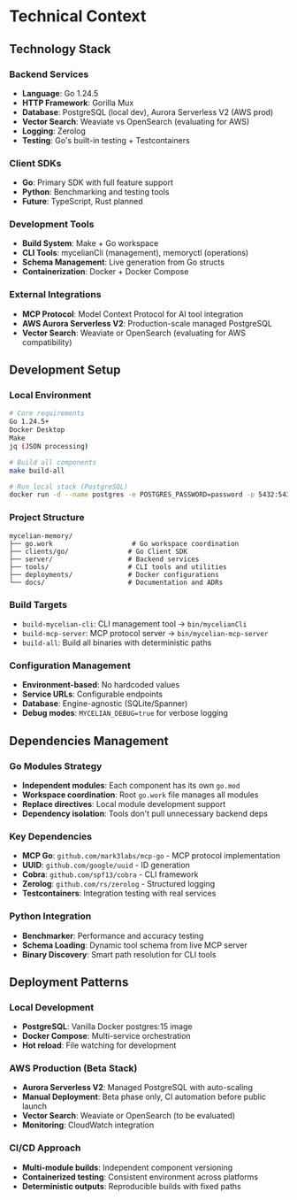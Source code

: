 # Technical Context

## Technology Stack

### Backend Services
- **Language**: Go 1.24.5
- **HTTP Framework**: Gorilla Mux
- **Database**: PostgreSQL (local dev), Aurora Serverless V2 (AWS prod)
- **Vector Search**: Weaviate vs OpenSearch (evaluating for AWS)
- **Logging**: Zerolog
- **Testing**: Go's built-in testing + Testcontainers

### Client SDKs
- **Go**: Primary SDK with full feature support
- **Python**: Benchmarking and testing tools
- **Future**: TypeScript, Rust planned

### Development Tools
- **Build System**: Make + Go workspace
- **CLI Tools**: mycelianCli (management), memoryctl (operations)
- **Schema Management**: Live generation from Go structs
- **Containerization**: Docker + Docker Compose

### External Integrations
- **MCP Protocol**: Model Context Protocol for AI tool integration
- **AWS Aurora Serverless V2**: Production-scale managed PostgreSQL
- **Vector Search**: Weaviate or OpenSearch (evaluating for AWS compatibility)

## Development Setup

### Local Environment
```bash
# Core requirements
Go 1.24.5+
Docker Desktop
Make
jq (JSON processing)

# Build all components
make build-all

# Run local stack (PostgreSQL)
docker run -d --name postgres -e POSTGRES_PASSWORD=password -p 5432:5432 postgres:15
```

### Project Structure
```
mycelian-memory/
├── go.work                    # Go workspace coordination
├── clients/go/               # Go Client SDK
├── server/                   # Backend services
├── tools/                    # CLI tools and utilities
├── deployments/              # Docker configurations
└── docs/                     # Documentation and ADRs
```

### Build Targets
- `build-mycelian-cli`: CLI management tool → `bin/mycelianCli`
- `build-mcp-server`: MCP protocol server → `bin/mycelian-mcp-server`
- `build-all`: Build all binaries with deterministic paths

### Configuration Management
- **Environment-based**: No hardcoded values
- **Service URLs**: Configurable endpoints
- **Database**: Engine-agnostic (SQLite/Spanner)
- **Debug modes**: `MYCELIAN_DEBUG=true` for verbose logging

## Dependencies Management

### Go Modules Strategy
- **Independent modules**: Each component has its own `go.mod`
- **Workspace coordination**: Root `go.work` file manages all modules
- **Replace directives**: Local module development support
- **Dependency isolation**: Tools don't pull unnecessary backend deps

### Key Dependencies
- **MCP Go**: `github.com/mark3labs/mcp-go` - MCP protocol implementation
- **UUID**: `github.com/google/uuid` - ID generation
- **Cobra**: `github.com/spf13/cobra` - CLI framework
- **Zerolog**: `github.com/rs/zerolog` - Structured logging
- **Testcontainers**: Integration testing with real services

### Python Integration
- **Benchmarker**: Performance and accuracy testing
- **Schema Loading**: Dynamic tool schema from live MCP server
- **Binary Discovery**: Smart path resolution for CLI tools

## Deployment Patterns

### Local Development
- **PostgreSQL**: Vanilla Docker postgres:15 image
- **Docker Compose**: Multi-service orchestration
- **Hot reload**: File watching for development

### AWS Production (Beta Stack)
- **Aurora Serverless V2**: Managed PostgreSQL with auto-scaling
- **Manual Deployment**: Beta phase only, CI automation before public launch
- **Vector Search**: Weaviate or OpenSearch (to be evaluated)
- **Monitoring**: CloudWatch integration

### CI/CD Approach
- **Multi-module builds**: Independent component versioning
- **Containerized testing**: Consistent environment across platforms
- **Deterministic outputs**: Reproducible builds with fixed paths